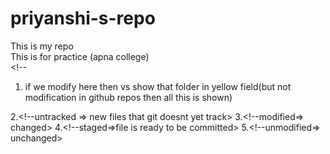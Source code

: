 # priyanshi-s-repo
This is my repo
<br>
This is for practice
(apna college)   
    <!--
 1.  if we modify here then vs show that folder in yellow field(but not modification in github repos then all this is shown) 
 
2.<!--untracked => new files that git doesnt yet track>
3.<!--modified=> changed>
4.<!--staged=>file is ready to be committed>
5.<!--unmodified=> unchanged>
<!--Git command use for vs code
1.    Clone- cloning a repos. on local machine
git clone <link>
 2.   status- displays the state of the code
   git status
3.   cd- change directory (jb bahr vale folder se ander vale foler me jana ho)
4.    ls for list file in folder
5.    ls -a for mac,ls -Force for window => to display hidden files 
6. add - adds new or changed files in your working directory to the git staging area
     git add<-file name->
7. commit - it is the record of change
      git commit -m"some message"